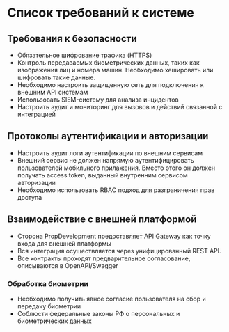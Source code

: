 # Список требований к системе

## Требования к безопасности

- Обязательное шифрование трафика (HTTPS)
- Контроль передаваемых биометрических данных, таких как изображения лиц и номера машин. Необходимо хешировать или шифровать такие данные.
- Необходимо настроить защищенную сеть для подключения к внешним API системам
- Использовать SIEM-систему для анализа инцидентов
- Настроить аудит и мониторинг для вызовов и действий связанной с интеграцией

## Протоколы аутентификации и авторизации
- Настроить аудит логи аутентификации по внешним сервисам
- Внешний сервис не должен напрямую аутентифицировать пользователей мобильного прилажения. Вместо этого он должен получать access token, выданный внутренним сервисом авторизации
- Необходимо использовать RBAC подход для разграничения прав доступа

## Взаимодействие с внешней платформой
- Сторона PropDevelopment предоставляет API Gateway как точку входа для внешней платформы
- Вся интеграция осуществляется через унифицированный REST API.
- Все контракты проходят предварительное согласование, описываются в OpenAPI/Swagger

### Обработка биометрии
- Необходимо получить явное согласие пользователя на сбор и передачу биометрии
- Соблюсти федеральные законы РФ о персональных и биометрических данных